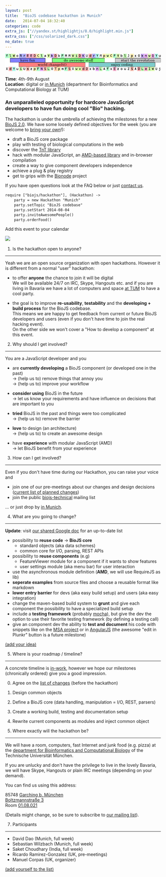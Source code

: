 ```yaml
---
layout: post
title:  "BioJS codebase hackathon in Munich"
date:   2014-07-04 18:32:40
categories: code
extra_js: ["//yandex.st/highlightjs/8.0/highlight.min.js"]
extra_css: ["/css/solarized_dark.css"]
no_date: true
---
```


<img src="/img/posts/2014-07-04_20-09-03_scrot.jpg" class="center-block" />

__Time__: 4th-9th August  
__Location__: digital or [in Munich][location] (department for Bioinformatics and Computational Biology at TUM)

### An unparalleled opportunity for hardcore JavaScript developers to have fun doing cool "Bio" hacking.

The hackathon is under the umbrella of achieving the milestones for a new [BioJS 2.0][biojs-lib].
We have some loosely defined objectives for the week (you are welcome to [bring your own][contact]!):

* draft a BioJS core package 
* play with testing of biological computations in the web
* discover the [TnT library][tnt]
* hack with modular JavaScript, an [AMD-based library][biojs-amd] and in-browser compilation
* create a way to give component developers independence
* achieve a plug & play registry
* get to grips with the [Bionode][bionode] project

If you have open questions look at the FAQ below or just [contact us][contact].

```
require ["biojs/hackathon"], (Hackathon) ->
	party = new Hackathon "Munich"
	party.setTopic "BioJS codebase"
	party.setStart 2014-08-04
	party.inviteAwesomePeople()
	party.orderFood()
```

[biojs-lib]: https://github.com/biojs/biojs
[tnt]: https://emepyc.github.io/tnt/
[biojs-amd]: https://github.com/greenify/biojs-msa-amd
[bionode]: https://github.com/bionode/bionode
[contact]:  https://groups.google.com/forum/#!forum/biojs-technical
[location]: #location

Add this event to your calendar

<a target="_blank" href="https://www.google.com/calendar/event?action=TEMPLATE&tmeid=NXFoYmxrb29jaWFmNWh2czF2NTY1N2thcDggcnU5NXU3amVrdGFjMHRpaHBwNmMzdTR1MWdAZw&tmsrc=ru95u7jektac0tihpp6c3u4u1g%40group.calendar.google.com"><img border="0" src="https://www.google.com/calendar/images/ext/gc_button1_en.gif"></a>

1. Is the hackathon open to anyone?
-------------------------------------

Yeah we are an open source organization with open hackathons. 
However it is different from a normal "user" hackathon:

* to offer __anyone__ the chance to join it will be digital  
We will be available 24/7 on IRC, Skype, Hangouts etc. and if you are living in Bavaria we have a lot of computers and space [at TUM][location] to have a cool party.

* the goal is to improve __re-usability__, __testability__ and the __developing + build process__ for the BioJS codebase.  
This means we are happy to get feedback from current or future BioJS developers and users (even if you don't have time to join the real hacking event).  
On the other side we won't cover a "How to develop a component" at this event.

2. Why should I get involved?
-------------------------------

You are a JavaScript developer and you

* are __currently developing__ a BioJS component (or developed one in the past)  
&rarr; (help us to) remove things that annoy you  
&rarr; (help us to) improve your workflow  

* __consider using__ BioJS in the future  
&rarr; let us know your requirements and have influence on decisions that are important to you

* __tried__ BioJS in the past and things were too complicated  
&rarr; (help us to) remove the barrier

* __love__ to design (an architecture)  
&rarr; (help us to) to create an awesome design

* have __experience__ with modular JavaScript (AMD)  
&rarr; let BioJS benefit from your experience

3. How can I get involved?
----------------------------

Even if you don't have time during our Hackathon, you can raise your voice and

* join one of our pre-meetings about our changes and design decisions ([current list of planned changes][changes])
* join the public [biojs-technical][biojs-technical] mailing list

... or just drop by [in Munich][location].

[changes]: https://docs.google.com/document/d/1RifA4_DfG3CPa2yVxNZHRtLztZ-lGieapzfGdrPtOIw
[biojs-technical]: https://groups.google.com/forum/#!forum/biojs-technical

4. What are you going to change?
-------------------------------

__Update__: visit [our shared Google doc][changes] for an up-to-date list

* possibility to __reuse code__ -> **BioJS core**
  - standard objects (aka data schemes)
  - common core for I/O, parsing, REST APIs
* possibility to **reuse components** (e.g)
   -  FeatureViewer module  for a component if it wants to show features
   -  user settings module (aka menu bar) for user interaction  
* use the asynchronous module definition (__AMD__, we will use RequireJS as lib)
* **seperate examples** from source files and choose a reusable format like markdown
* **lower entry barrier** for devs (aka easy build setup) and users (aka easy integration)
* change the maven-based build system to **grunt** and
   give each component the possibility to have a specialized build setup
* include a **testing framework** (probably [mocha][mocha]),
   but give the dev the option to use their favorite testing framework (by defining a testing call)
* give an component dev the ability to **test and document** his code with snippets
  like on the [MSA project][msa-project] or in [AngularJS][angularjs]
  (the awesome "edit in Plunkr" button is a future milestone)

[(add your idea)][add-more]

[mocha]: https://visionmedia.github.io/mocha/
[angularjs]: https://docs.angularjs.org/api/ng/directive/ngClick
[msa-project]: http://dev.biojs-msa.org
[add-more]: https://github.com/biojs/biojs.github.io/blob/master/_posts/2014-07-04-announcing-hackathon.md


5. Where is your roadmap / timeline? 
----------------------------------

A concrete timeline is [in-work][changes], however we hope our milestones 
(chronically ordered) give you a good impression.

0. Agree on the [list of changes][changes] (before the hackathon)
1. Design common objects
2. Define a BioJS core (data handling, manipulation = I/O, REST, parsers)
3. Create a working build, testing and documentation setup
4. Rewrite current components as modules and inject common object

6. Where exactly will the hackathon be? <a name="location"> </a>
-----------------------------------------------------------------

We will have a room, computers, fast Internet and junk food (e.g. pizza) at the [department for Bioinformatics and Computational Biology][rostlab]
of the Technische Universität München.

If you are unlucky and don't have the privilege to live in the lovely Bavaria,
we will have Skype, Hangouts or plain IRC meetings (depending on your demand).

You can find us using this address:

85748 [Garching b. München][garching]  
[Boltzmannstraße 3][location-fmi]  
Room [01.08.021][location-indoor]

(Details might change, so be sure to subscribe to [our mailing list][biojs-technical]).

[rostlab]: https://rostlab.org/group/contact
[garching]: https://portal.mytum.de/campus/roomfinder/roomfinder_viewmap?mapid=54&roomid=01.08.021@5608
[location-fmi]: https://portal.mytum.de/campus/roomfinder/roomfinder_viewmap?mapid=80&roomid=01.08.021@5608
[location-indoor]: https://portal.mytum.de/campus/roomfinder/roomfinder_viewmap?mapid=104&roomid=01.08.021@5608

7. Participants
---------------

* David Dao (Munich, full week)
* Sebastian Wilzbach (Munich, full week)
* Saket Choudhary (India, full week)
* Ricardo Ramirez-Gonzalez (UK, pre-meetings)
* Manuel Corpas (UK, organizer)

[(add yourself to the list)][add-more]
  

<script>
hljs.initHighlightingOnLoad();
</script>
